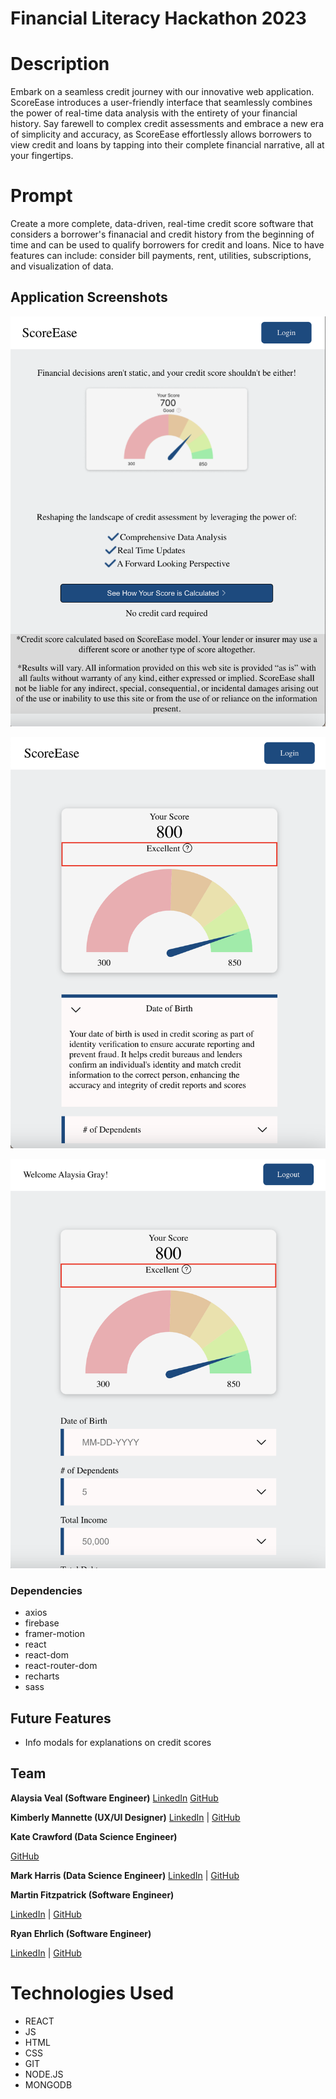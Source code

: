 # Financial Literacy Hackathon 2023

# Description

Embark on a seamless credit journey with our innovative web application. ScoreEase introduces a user-friendly interface that seamlessly combines the power of real-time data analysis with the entirety of your financial history. Say farewell to complex credit assessments and embrace a new era of simplicity and accuracy, as ScoreEase effortlessly allows borrowers to view credit and loans by tapping into their complete financial narrative, all at your fingertips.

# Prompt

Create a more complete, data-driven, real-time credit score software that considers a borrower's finanacial and credit history from the beginning of time and can be used to qualify borrowers for credit and loans. Nice to have features can include: consider bill payments, rent, utilities, subscriptions, and visualization of data.

## Application Screenshots

![image](./src/images/Screenshot%202023-08-18%20at%208.43.25%20AM.png)

![image2](./src/images/Screenshot%202023-08-18%20at%208.44.35%20AM.png)

![image3](./src/images/Screenshot%202023-08-18%20at%208.45.43%20AM.png)

### Dependencies

- axios
- firebase
- framer-motion
- react
- react-dom
- react-router-dom
- recharts
- sass

## Future Features

- Info modals for explanations on credit scores

## Team

**Alaysia Veal (Software Engineer)**
[LinkedIn](https://www.linkedin.com/in/alaysia-veal/)
[GitHub](https://github.com/AlaysiaVeal)

**Kimberly Mannette (UX/UI Designer)**
[LinkedIn](https://www.linkedin.com/in/kimberlymannette/) |
[GitHub](https://github.com/kimberlymannette)

**Kate Crawford (Data Science Engineer)**

<!-- [LinkedIn](https://www.linkedin.com/in/NAME/) | -->

[GitHub](https://github.com/codewithkate)

**Mark Harris (Data Science Engineer)**
[LinkedIn](https://www.linkedin.com/in/markcharris1/) |
[GitHub](https://github.com/MarkCHarris)

**Martin Fitzpatrick (Software Engineer)**

[LinkedIn](https://www.linkedin.com/in/martinj-fitzpatrick/) |
[GitHub](https://github.com/krsnamara)

**Ryan Ehrlich (Software Engineer)**

[LinkedIn](https://www.linkedin.com/in/ryanehrlich/) |
[GitHub](https://github.com/Jagerziel)

# Technologies Used

- REACT
- JS
- HTML
- CSS
- GIT
- NODE.JS
- MONGODB

